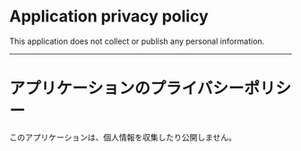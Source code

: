 # Application privacy policy
 This application does not collect or publish any personal information. 

--------------------------------------------------------------------------
 
# アプリケーションのプライバシーポリシー
 このアプリケーションは、個人情報を収集したり公開しません。
